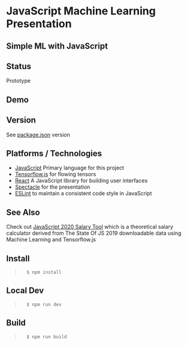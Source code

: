 # JavaScript Machine Learning Presentation
## Simple ML with JavaScript

## Status
Prototype

## Demo

## Version
See [package.json] version

## Platforms / Technologies
* [JavaScript] Primary language for this project
* [Tensorflow.js] for flowing tensors
* [React] A JavaScript library for building user interfaces
* [Spectacle] for the presentation
* [ESLint] to maintain a consistent code style in JavaScript

## See Also
Check out [JavaScript 2020 Salary Tool] which is a theoretical salary calculator derived from The State Of JS 2019 downloadable data using Machine Learning and Tensorflow.js

## Install
>       $ npm install

## Local Dev
>       $ npm run dev

## Build
>       $ npm run build


[package.json]: package.json
[ESLint]: http://eslint.org
[JavaScript]: http://en.wikipedia.org/wiki/JavaScript
[React]: https://facebook.github.io/react/
[Tensorflow.js]: https://www.tensorflow.org/js
[Spectacle]: https://github.com/FormidableLabs/spectacle
[JavaScript 2020 Salary Tool]: https://github.com/camsjams/state-of-js-salary
